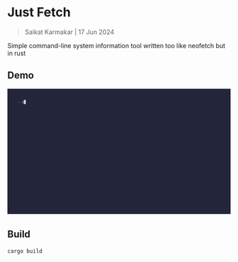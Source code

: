 # Just Fetch

> Saikat Karmakar | 17 Jun 2024

Simple command-line system information tool written too like neofetch but in rust

## Demo
![](media/demo.gif)

## Build

```sh
cargo build
```
